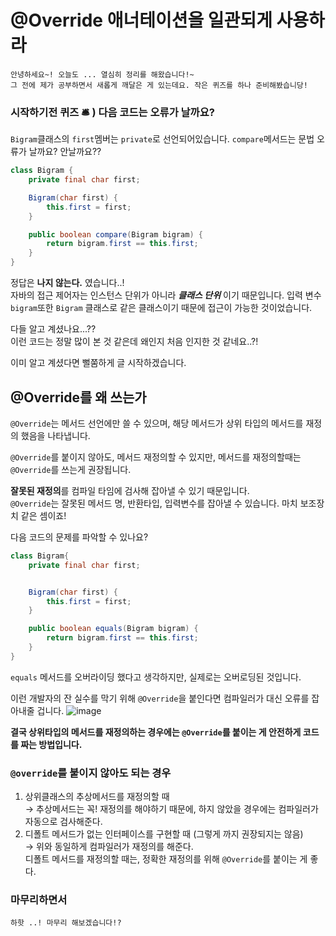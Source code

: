 # @Override 애너테이션을 일관되게 사용하라

```
안녕하세요~! 오늘도 ... 열심히 정리를 해왔습니다!~
그 전에 제가 공부하면서 새롭게 깨달은 게 있는데요. 작은 퀴즈를 하나 준비해봤습니당!
```

### 시작하기전 퀴즈 🛎️ ) 다음 코드는 오류가 날까요?
`Bigram`클래스의 `first`멤버는 `private`로 선언되어있습니다.
`compare`메서드는 문법 오류가 날까요? 안날까요??
```java
class Bigram {
    private final char first;

    Bigram(char first) {
        this.first = first;
    }

    public boolean compare(Bigram bigram) {
        return bigram.first == this.first;
    }
}
```

정답은 **나지 않는다.** 였습니다..!   
자바의 접근 제어자는 인스턴스 단위가 아니라 _**클래스 단위**_ 이기 때문입니다.
입력 변수 `bigram`또한 `Bigram` 클래스로 같은 클래스이기 때문에 접근이 가능한 것이었습니다.

다들 알고 계셨나요...??    
이런 코드는 정말 많이 본 것 같은데 왜인지 처음 인지한 것 같네요..?!

이미 알고 계셨다면 뻘쭘하게 글 시작하겠습니다.

## @Override를 왜 쓰는가
`@Override`는 메서드 선언에만 쓸 수 있으며, 해당 메서드가 상위 타입의 메서드를 재정의 했음을 나타냅니다.

`@Override`를 붙이지 않아도, 메서드 재정의할 수 있지만, 메서드를 재정의할때는 `@Override`를 쓰는게 권장됩니다.   

**잘못된 재정의**를 컴파일 타임에 검사해 잡아낼 수 있기 때문입니다.   
`@Override`는 잘못된 메서드 명, 반환타입, 입력변수를 잡아낼 수 있습니다.
마치 보조장치 같은 셈이죠!

다음 코드의 문제를 파악할 수 있나요?
```java
class Bigram{
    private final char first;


    Bigram(char first) {
        this.first = first;
    }

    public boolean equals(Bigram bigram) {
        return bigram.first == this.first; 
    }
}
```
`equals` 메서드를 오버라이딩 했다고 생각하지만, 실제로는 오버로딩된 것입니다.

이런 개발자의 잔 실수를 막기 위해 `@Override`을 붙인다면 컴파일러가 대신 오류를 잡아내줄 겁니다.
![image](https://github.com/user-attachments/assets/93980b31-e3ed-45b2-a66b-91941f2f0625)

**결국 상위타입의 메서드를 재정의하는 경우에는 `@Override`를 붙이는 게 안전하게 코드를 짜는 방법입니다.**

### `@override`를 붙이지 않아도 되는 경우
1. 상위클래스의 추상메서드를 재정의할 때    
→ 추상메서드는 꼭! 재정의를 해야하기 때문에, 하지 않았을 경우에는 컴파일러가 자동으로 검사해준다.
2. 디폴트 메서드가 없는 인터페이스를 구현할 때 (그렇게 까지 권장되지는 않음)  
   → 위와 동일하게 컴파일러가 재정의를 해준다.   
디폴트 메서드를 재정의할 때는, 정확한 재정의를 위해 `@Override`를 붙이는 게 좋다.

   
### 마무리하면서
```
하핫 ..! 마무리 해보겠습니다!?
```
